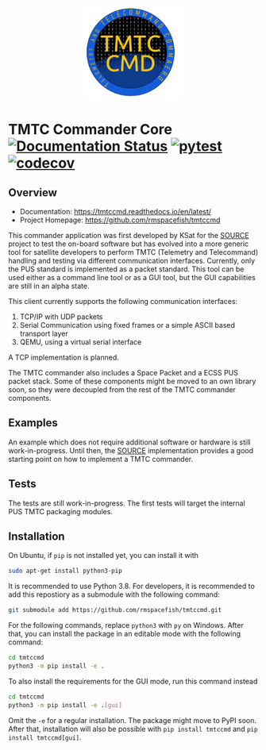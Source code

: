 <p align="center"> <img src="docs/logo_tmtccmd_smaller.png" width="40%"> </p>

TMTC Commander Core [![Documentation Status](https://readthedocs.org/projects/tmtccmd/badge/?version=latest)](https://tmtccmd.readthedocs.io/en/latest/?badge=latest)
[![pytest](https://github.com/rmspacefish/tmtccmd/actions/workflows/ci.yml/badge.svg?branch=develop&event=push)](https://github.com/rmspacefish/tmtccmd/actions/workflows/ci.yml)
[![codecov](https://codecov.io/gh/rmspacefish/tmtccmd/branch/develop/graph/badge.svg?token=BVOE3A4WE4)](https://codecov.io/gh/rmspacefish/tmtccmd)
====

## Overview

- Documentation: https://tmtccmd.readthedocs.io/en/latest/
- Project Homepage: https://github.com/rmspacefish/tmtccmd

This commander application was first developed by KSat for the 
[SOURCE](https://www.ksat-stuttgart.de/en/our-missions/source/) project to test the on-board 
software but has evolved into a more generic tool for satellite developers to perform TMTC 
(Telemetry and Telecommand) handling and testing via different communication interfaces. 
Currently, only the PUS standard is implemented as a packet standard. This tool can be used either 
as a command line tool or as a GUI tool, but the GUI capabilities are still in an alpha state.

This client currently supports the following communication interfaces:

1. TCP/IP with UDP packets
2. Serial Communication using fixed frames or a simple ASCII based transport layer
3. QEMU, using a virtual serial interface

A TCP implementation is planned.

The TMTC commander also includes a Space Packet and a ECSS PUS packet stack. Some of these
components might be moved to an own library soon, so they were decoupled from the rest 
of the TMTC commander components.

## Examples 

An example which does not require additional software or hardware is still work-in-progress.
Until then, the [SOURCE](https://git.ksat-stuttgart.de/source/tmtc) implementation provides
a good starting point on how to implement a TMTC commander.

## Tests

The tests are still work-in-progress. The first tests will target the internal
PUS TMTC packaging modules.

## Installation

On Ubuntu, if `pip` is not installed yet, you can install it with

```sh
sudo apt-get install python3-pip
```

It is recommended to use Python 3.8.
For developers, it is recommended to add this repostiory as a submodule
with the following command:

```sh
git submodule add https://github.com/rmspacefish/tmtccmd.git
```

For the following commands, replace `python3` with `py` on Windows.
After that, you can install the package in an editable mode with the following command:

```sh
cd tmtccmd
python3 -m pip install -e .
```

To also install the requirements for the GUI mode, run this command instead

```sh
cd tmtccmd
python3 -m pip install -e .[gui]
```

Omit the `-e` for a regular installation. The package might move to PyPI soon.
After that, installation will also be possible with `pip install tmtccmd`
and `pip install tmtccmd[gui]`.
